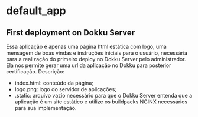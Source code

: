 # default_app
## First deployment on Dokku Server

Essa aplicação é apenas uma página html estática com logo, uma mensagem de boas vindas e instruções iniciais para o usuário, necessária para a realização do primeiro deploy no Dokku Server pelo administrador. Ela nos permite gerar uma url da aplicação no Dokku para posterior certificação. Descrição:

- index.html: conteúdo da página;
- logo.png: logo do servidor de aplicações;
- .static: arquivo vazio necessário para que o Dokku Server entenda que a aplicação é um site estático e utilize os buildpacks NGINX necessários para sua implementação.
